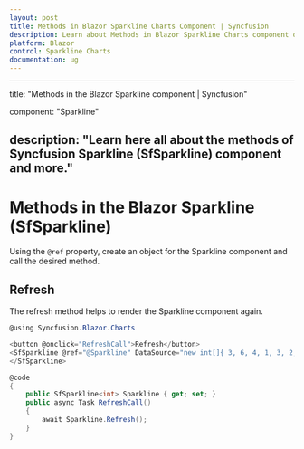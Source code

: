 ```yaml
---
layout: post
title: Methods in Blazor Sparkline Charts Component | Syncfusion 
description: Learn about Methods in Blazor Sparkline Charts component of Syncfusion, and more details.
platform: Blazor
control: Sparkline Charts
documentation: ug
---
```


---
title: "Methods in the Blazor Sparkline component | Syncfusion"

component: "Sparkline"

description: "Learn here all about the methods of Syncfusion Sparkline (SfSparkline) component and more."
---

# Methods in the Blazor Sparkline (SfSparkline)

Using the `@ref` property, create an object for the Sparkline component and call the desired method.

## Refresh

The refresh method helps to render the Sparkline component again.

```csharp
@using Syncfusion.Blazor.Charts

<button @onclick="RefreshCall">Refresh</button>
<SfSparkline @ref="@Sparkline" DataSource="new int[]{ 3, 6, 4, 1, 3, 2, 5 }" Type="SparklineType.Area" Height="200px" Width="350px" Fill="#b2cfff" LineWidth="1">
</SfSparkline>

@code
{
    public SfSparkline<int> Sparkline { get; set; }
    public async Task RefreshCall()
    {
        await Sparkline.Refresh();
    }
}
```